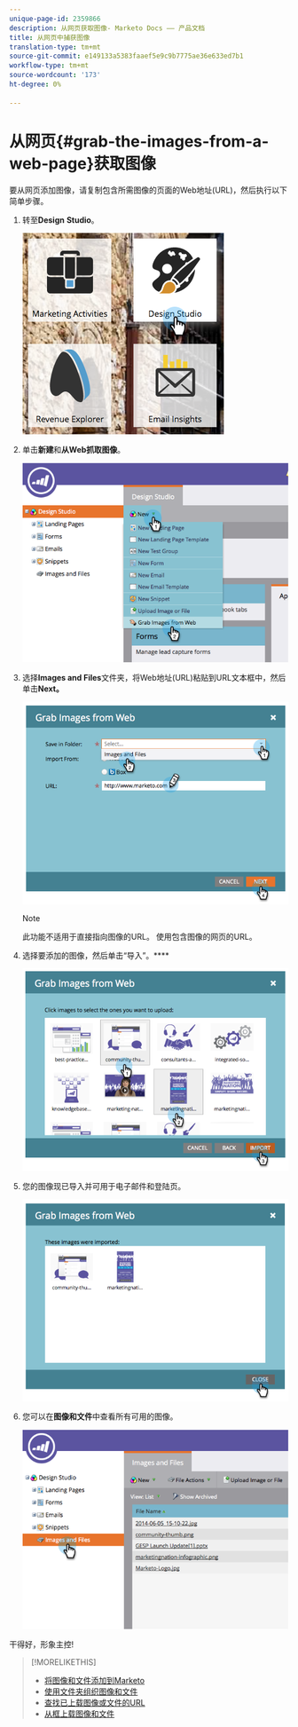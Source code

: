```yaml
---
unique-page-id: 2359866
description: 从网页获取图像- Marketo Docs —— 产品文档
title: 从网页中捕获图像
translation-type: tm+mt
source-git-commit: e149133a5383faaef5e9c9b7775ae36e633ed7b1
workflow-type: tm+mt
source-wordcount: '173'
ht-degree: 0%

---
```



# 从网页{#grab-the-images-from-a-web-page}获取图像

要从网页添加图像，请复制包含所需图像的页面的Web地址(URL)，然后执行以下简单步骤。

1. 转至&#x200B;**Design** **Studio**。

   ![](assets/designstudio-2.png)

1. 单击&#x200B;**新建**&#x200B;和&#x200B;**从Web抓取图像**。

   ![](assets/image2014-9-16-11-3a37-3a46.png)

1. 选择&#x200B;**Images and Files**&#x200B;文件夹，将Web地址(URL)粘贴到URL文本框中，然后单击&#x200B;**Next。**

   ![](assets/image2014-9-16-11-3a37-3a55.png)

   >[!NOTE]
   >
   >此功能不适用于直接指向图像的URL。 使用包含图像的网页的URL。

1. 选择要添加的图像，然后单击“导入”。****

   ![](assets/image2014-9-16-11-3a38-3a3.png)

1. 您的图像现已导入并可用于电子邮件和登陆页。

   ![](assets/image2014-9-16-11-3a38-3a9.png)

1. 您可以在&#x200B;**图像和文件**&#x200B;中查看所有可用的图像。

   ![](assets/image2014-9-16-11-3a38-3a18.png)

干得好，形象主控!

>[!MORELIKETHIS]
>
>* [将图像和文件添加到Marketo](add-images-and-files-to-marketo.md)
>* [使用文件夹组织图像和文件](organize-your-images-and-files-using-folders.md)
>* [查找已上载图像或文件的URL](find-the-url-of-an-uploaded-image-or-file.md)
>* [从框上载图像和文件](upload-images-and-files-from-box.md)

>



